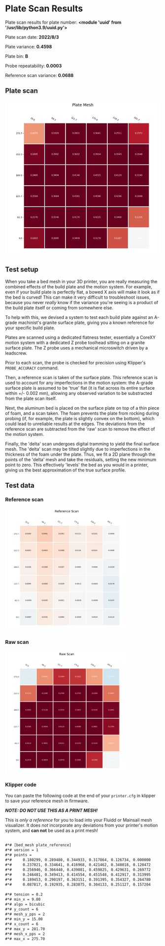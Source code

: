 # Plate Scan Results

Plate scan results for plate number: **<module 'uuid' from '/usr/lib/python3.9/uuid.py'>**

Plate scan date: **2022/8/3**

Plate variance: **0.4598**

Plate bin: **B**

Probe repeatability: **0.0003**

Reference scan variance: **0.0688**

## Plate scan

<img src="./mesh.png" width=800>


## Test setup

When you take a bed mesh in your 3D printer, you are really measuring the
combined effects of the build plate and the motion system. For example, even
if your build plate is perfectly flat, a bowed X axis will make it look as if
the bed is curved! This can make it very difficult to troubleshoot issues,
because you never *really* know if the variance you're seeing is a product of
the build plate itself or coming from somewhere else. 

To help with this, we devised a system to test each build plate against an
A-grade machinist's granite surface plate, giving you a known reference for
your specific build plate.

Plates are scanned using a dedicated flatness tester, essentially a CoreXY
motion system with a dedicated Z probe toolhead sitting on a granite surface
plate. The Z probe uses a mechanical microswitch driven by a leadscrew.

Prior to each scan, the probe is checked for precision using Klipper's
`PROBE_ACCURACY` command.

Then, a reference scan is taken of the surface plate. This reference scan is
used to account for any imperfections in the motion system: the A-grade
surface plate is assumed to be 'true' flat (it is flat across its entire
surface within +/- 0.002 mm), allowing any observed variation to be
substracted from the plate scan itself.

Next, the aluminum bed is placed on the surface plate on top of a thin piece
of foam, and a scan taken. The foam prevents the plate from rocking during
probing (if, for example, the plate is slightly convex on the bottom), which
could lead to unreliable results at the edges. The deviations from the
reference scan are subtracted from the 'raw' scan to remove the effect of the
motion system.

Finally, the 'delta' scan undergoes digital tramming to yield the final
surface mesh. The 'delta' scan may be tilted slightly due to imperfections in
the thickness of the foam under the plate. Thus, we fit a 2D plane through
the points of the 'delta' mesh and take the residuals, setting the new
minimum point to zero. This effectively 'levels' the bed as you would in a
printer, giving us the best approximation of the true surface profile.

## Test data

### Reference scan

<img src="./pre.png" width=400>


### Raw scan

<img src="./post.png" width=400>


### Klipper code

You can paste the following code at the end of your `printer.cfg` in klipper
to save your reference mesh in firmware.

***NOTE: DO NOT USE THIS AS A PRINT MESH!*** 

This is *only a reference* for you to load into your Fluidd or Mainsail mesh
visualizer. It does *not* incorporate any deviations from your printer's
motion system, and **can not** be used as a print mesh!


```

#*# [bed_mesh plate_reference]
#*# version = 1
#*# points =
#*# 	0.180299, 0.289480, 0.344933, 0.317864, 0.126734, 0.000000
#*# 	0.237021, 0.334641, 0.416968, 0.421462, 0.340018, 0.120472
#*# 	0.256946, 0.366440, 0.439081, 0.459825, 0.429631, 0.269772
#*# 	0.246481, 0.349413, 0.414554, 0.451548, 0.412917, 0.313995
#*# 	0.189453, 0.290197, 0.363151, 0.391395, 0.354327, 0.264780
#*# 	0.087817, 0.192935, 0.283075, 0.304133, 0.251127, 0.157204

#*# tension = 0.2
#*# min_x = 9.00
#*# algo = bicubic
#*# y_count = 6
#*# mesh_y_pps = 2
#*# min_y = 15.00
#*# x_count = 6
#*# max_y = 281.70
#*# mesh_x_pps = 2
#*# max_x = 275.70

```
